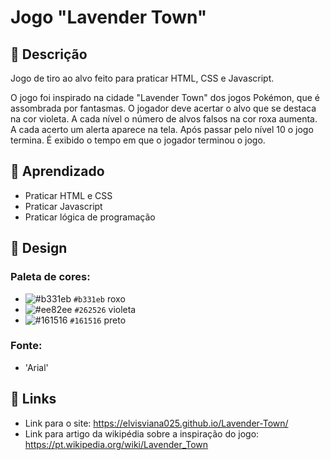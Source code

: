 # Jogo "Lavender Town"

## 📝 Descrição

Jogo de tiro ao alvo feito para praticar HTML, CSS e Javascript. 

O jogo foi inspirado na cidade "Lavender Town" dos jogos Pokémon, que é assombrada por fantasmas. O jogador deve acertar o alvo que se destaca na cor violeta. A cada nível o número de alvos falsos na cor roxa aumenta. A cada acerto um alerta aparece na tela. Após passar pelo nível 10 o jogo termina. É exibido o tempo em que o jogador terminou o jogo.

## 🧠 Aprendizado

* Praticar HTML e CSS
* Praticar Javascript
* Praticar lógica de programação

## 🎨 Design
### Paleta de cores:
* ![#b331eb](https://via.placeholder.com/15/b331eb/000000?text=+) `#b331eb` roxo
* ![#ee82ee](https://via.placeholder.com/15/ee82ee/000000?text=+) `#262526` violeta
* ![#161516](https://via.placeholder.com/15/161516/000000?text=+) `#161516` preto


### Fonte:
* 'Arial'

## 🔗 Links

* Link para o site: https://elvisviana025.github.io/Lavender-Town/
* Link para artigo da wikipédia sobre a inspiração do jogo: https://pt.wikipedia.org/wiki/Lavender_Town
